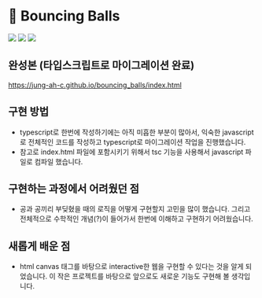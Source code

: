 # 🏀 Bouncing Balls 
<img src="https://img.shields.io/badge/HTML5-E34F26.svg?&style=for-the-badge&logo=HTML5&logoColor=white" /> <img src="https://img.shields.io/badge/javascript-F7DF1E.svg?&style=for-the-badge&logo=javascript&logoColor=black" /> <img src="https://img.shields.io/badge/typescript-3178C6.svg?&style=for-the-badge&logo=typescript&logoColor=white" />

## 완성본 (타입스크립트로 마이그레이션 완료)
https://jung-ah-c.github.io/bouncing_balls/index.html

## 구현 방법
- typescript로 한번에 작성하기에는 아직 미흡한 부분이 많아서, 익숙한 javascript로 전체적인 코드를 작성하고 typescript로 마이그레이션 작업을 진행했습니다.
- 참고로 index.html 파일에 포함시키기 위해서 tsc 기능을 사용해서 javascript 파일로 컴파일 했습니다.

## 구현하는 과정에서 어려웠던 점
- 공과 공끼리 부딪혔을 때의 로직을 어떻게 구현할지 고민을 많이 했습니다. 그리고 전체적으로 수학적인 개념(?)이 들어가서 한번에 이해하고 구현하기 어려웠습니다.

## 새롭게 배운 점
- html canvas 태그를 바탕으로 interactive한 웹을 구현할 수 있다는 것을 알게 되었습니다. 이 작은 프로젝트를 바탕으로 앞으로도 새로운 기능도 구현해 볼 생각입니다.

